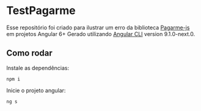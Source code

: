 # TestPagarme
Esse repositório foi criado para ilustrar um erro da biblioteca [Pagarme-js](https://github.com/pagarme/pagarme-js) em projetos Angular 6+
Gerado utilizando [Angular CLI](https://github.com/angular/angular-cli) version 9.1.0-next.0.

## Como rodar
Instale as dependências:
```
npm i
```
Inicie o projeto angular:
```
ng s
```

